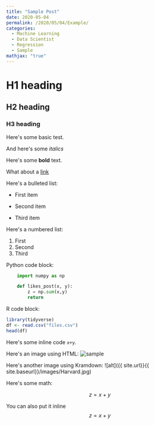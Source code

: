 ```yaml
---
title: "Sample Post"
date: 2020-05-04
permalink: /2020/05/04/Example/
categories:
  - Machine Learning
  - Data Scientist
  - Regression
  - Sample
mathjax: "true"
---
```


# H1 heading

## H2 heading

### H3 heading

Here's some basic test. 

And here's some *italics*

Here's some **bold** text.

What about a [link](http://github.come/hongdi-zhao)

Here's a bulleted list:
* First item
+ Second item
- Third item

Here's a numbered list:
1. First
2. Second
3. Third

Python code block:
```python 
    import numpy as np

    def likes_post(x, y):
        z = np.sum(x,y)
        return 
```

R code block:
```r
library(tidyverse)
df <- read.csv("files.csv")
head(df)
```

Here's some inline code `x+y`.

Here's an image using HTML:
<img src="{{ site.url }}{{ site.baseurl }}/images/Harvard.jpg" alt="sample">

Here's another image using Kramdown:
![alt]({{ site.url}}{{ site.baseurl}}/images/Harvard.jpg)

Here's some math:

$$z=x+y$$

You can also put it inline $$z=x+y$$